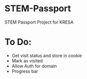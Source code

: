 # STEM-Passport
STEM Passport Project for KRESA
# To Do:
- Get visit status and store in cookie
- Mark as visited
- Allow Auth for domain
- Progress bar

